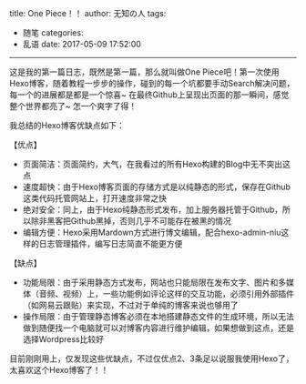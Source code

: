 title: One Piece！！
author: 无知の人
tags:
  - 随笔
categories:
  - 乱语
date: 2017-05-09 17:52:00
---
这是我的第一篇日志，既然是第一篇，那么就叫做One Piece吧！第一次使用Hexo博客，随着教程一步步的操作，碰到的每一个坑都要手动Search解决问题，每一个的进展都是都是一个惊喜~ 在最终Github上呈现出页面的那一瞬间，感觉整个世界都亮了~ 怎一个爽字了得！

我总结的Hexo博客优缺点如下：

【优点】

* 页面简洁：页面简约，大气，在我看过的所有Hexo构建的Blog中无不突出这点
* 速度超快：由于Hexo博客页面的存储方式是以纯静态的形式，保存在Github这类代码托管网站上，打开速度非常之快
* 绝对安全：同上，由于Hexo纯静态形式发布，加上服务器托管于Github，所以除非黑客把Github黑掉，否则几乎不可能存在被黑的情况
* 编辑方便：Hexo采用Mardown方式进行博文编辑，配合hexo-admin-niu这样的日志管理插件，编写日志简直不能更方便

【缺点】

* 功能局限：由于采用静态方式发布，网站也只能局限在发布文字、图片和多媒体（音频、视频）上，一些功能例如评论这样的交互功能，必须引用外部插件（如网易云跟贴）来实现，不过对于单纯的博客来说也够用了
* 操作局限：由于管理静态博客必须在本地搭建静态文件的生成环境，所以无法做到随便找一个电脑就可以对博客内容进行维护编辑，如果想做到这点，还是选择Wordpress比较好

目前刚刚用上，仅发现这些优缺点，不过仅优点2、3条足以说服我使用Hexo了，太喜欢这个Hexo博客了！！